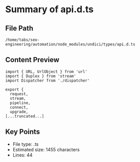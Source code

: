 # Summary of api.d.ts
  
## File Path
`/home/tabs/seo-engineering/automation/node_modules/undici/types/api.d.ts`

## Content Preview
```
import { URL, UrlObject } from 'url'
import { Duplex } from 'stream'
import Dispatcher from './dispatcher'

export {
  request,
  stream,
  pipeline,
  connect,
  upgrade,
[...truncated...]
```

## Key Points
- File type: .ts
- Estimated size: 1455 characters
- Lines: 44
